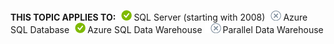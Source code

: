 <Token>**THIS TOPIC APPLIES TO:**![yes](../../Images\Image\ImageNotContaina/yes.png)SQL Server (starting with 2008)![no](../../Images\Image\ImageNotContaina/no.png)Azure SQL Database![yes](../../Images\Image\ImageNotContaina/yes.png)Azure SQL Data Warehouse ![no](../../Images\Image\ImageNotContaina/no.png)Parallel Data Warehouse </Token>